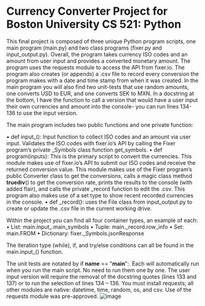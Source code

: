 # Currency Converter Project for Boston University CS 521: Python

This final project is composed of three unique Python program scripts, one main program (main.py) and two class programs (fixer.py and input_output.py). Overall, the program takes currency ISO codes and an amount from user input and provides a converted monetary amount. The program uses the requests module to access the API from fixer.io. The program also creates (or appends) a .csv file to record every conversion the program makes with a date and time stamp from when it was created. In the main program you will also find two unit-tests that use random amounts, one converts USD to EUR, and one converts SEK to MXN. In a docstring at the bottom, I have the function to call a version that would have a user input their own currencies and amount into the console- you can run lines 134-136 to use the input version. 

The main program includes two public functions and one private function:

•	def input_(): Input function to collect ISO codes and an amount via user input. Validates the ISO codes with fixer.io’s API by calling the Fixer program’s private _Symbols class function get_symbols. 
•	def program(inputs): This is the primary script to convert the currencies. This module makes use of fixer.io’s API to submit our ISO codes and receive the returned conversion value. This module makes use of the Fixer program’s public Converter class to get the conversions, calls a magic class method __truediv__() to get the conversion rate, prints the results to the console (with added flair), and calls the private _record function to edit the .csv. This program also makes use of a set type to show recent recorded currencies in the console. 
•	def _record(): uses the File class from input_output.py to create or update the .csv file in the current working drive. 

Within the project you can find all four container types, an example of each:
•	List: main.input_.main_symbols
•	Tuple: main._record.row_info
•	Set: main.FROM
•	Dictionary: fixer._Symbols.jsonResponse

The iteration type (while), if, and try/else conditions can all be found in the main.input_() function. 

The unit tests are notated by if __name__ == "__main__":. Each will automatically run when you run the main script. No need to run them one by one. The user input version will require the removal of the docstring quotes (lines 133 and 137) or to run the selection of lines 134 – 136. You must install requests; all other modules are native: datetime, time, random, os, and csv. Use of the requests module was pre-approved. 
![image](https://user-images.githubusercontent.com/89875892/155753267-3f3b6aaf-ef19-4cc2-9fb5-010538ca9120.png)

